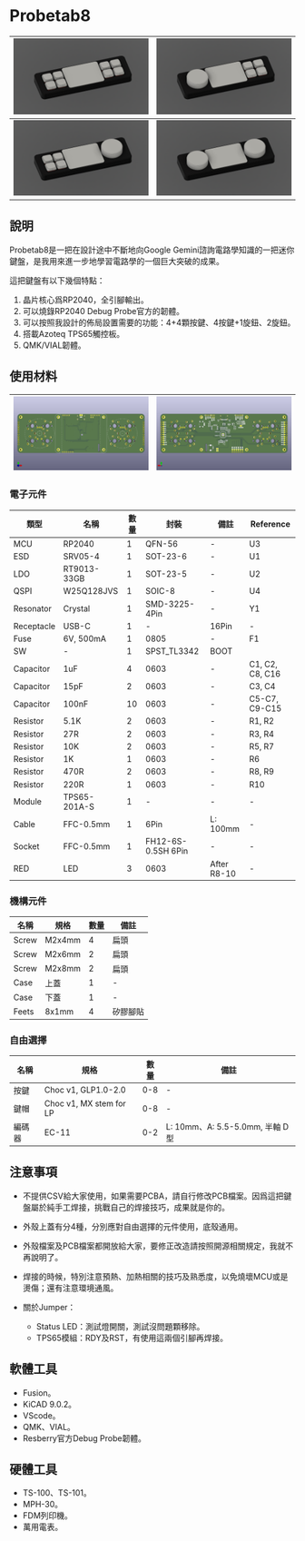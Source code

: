 # Probetab8

|![](file/P1.png)|![](file/P2.png)|
|--|--|
|![](file/P3.png)|![](file/P4.png)|

## 說明

Probetab8是一把在設計途中不斷地向Google Gemini諮詢電路學知識的一把迷你鍵盤，是我用來進一步地學習電路學的一個巨大突破的成果。

這把鍵盤有以下幾個特點：
1. 晶片核心爲RP2040，全引腳輸出。
2. 可以燒錄RP2040 Debug Probe官方的韌體。
3. 可以按照我設計的佈局設置需要的功能：4+4顆按鍵、4按鍵+1旋鈕、2旋鈕。
4. 搭載Azoteq TPS65觸控板。
5. QMK/VIAL韌體。

## 使用材料

|![](file/Fside.png)|![](file/Bside.png)|
|--|--|

### 電子元件

|類型|名稱|數量|封裝|備註|Reference|
|--|--|--|--|--|--|
|MCU|RP2040|1|QFN-56|-|U3|
|ESD|SRV05-4|1|SOT-23-6|-|U1|
|LDO|RT9013-33GB|1|SOT-23-5|-|U2|
|QSPI|W25Q128JVS|1|SOIC-8|-|U4|
|Resonator|Crystal|1|SMD-3225-4Pin|-|Y1|
|Receptacle|USB-C|1|-|16Pin|-|
|Fuse|6V, 500mA|1|0805|-|F1|
|SW|-|1|SPST_TL3342|BOOT||
|Capacitor|1uF|4|0603|-|C1, C2, C8, C16|
|Capacitor|15pF|2|0603|-|C3, C4|
|Capacitor|100nF|10|0603|-|C5-C7, C9-C15|
|Resistor|5.1K|2|0603|-|R1, R2|
|Resistor|27R|2|0603|-|R3, R4|
|Resistor|10K|2|0603|-|R5, R7|
|Resistor|1K|1|0603|-|R6|
|Resistor|470R|2|0603|-|R8, R9|
|Resistor|220R|1|0603|-|R10|
|Module|TPS65-201A-S|1|-|-|-|
|Cable|FFC-0.5mm|1|6Pin|L: 100mm|-|
|Socket|FFC-0.5mm|1|FH12-6S-0.5SH 6Pin|-|-|
|RED|LED|3|0603|After R8-10|-|

### 機構元件

|名稱|規格|數量|備註|
|--|--|--|--|
|Screw|M2x4mm|4|扁頭|
|Screw|M2x6mm|2|扁頭|
|Screw|M2x8mm|2|扁頭|
|Case|上蓋|1|-|
|Case|下蓋|1|-|
|Feets|8x1mm|4|矽膠腳貼|

### 自由選擇

|名稱|規格|數量|備註|
|--|--|--|--|
|按鍵|Choc v1, GLP1.0-2.0|0-8|-|
|鍵帽|Choc v1, MX stem for LP|0-8|-|
|編碼器|EC-11|0-2|L: 10mm、A: 5.5-5.0mm, 半軸 D型|

## 注意事項

- 不提供CSV給大家使用，如果需要PCBA，請自行修改PCB檔案。因爲這把鍵盤屬於純手工焊接，挑戰自己的焊接技巧，成果就是你的。
- 外殼上蓋有分4種，分別應對自由選擇的元件使用，底殼通用。
- 外殼檔案及PCB檔案都開放給大家，要修正改造請按照開源相關規定，我就不再說明了。 
- 焊接的時候，特別注意預熱、加熱相關的技巧及熟悉度，以免燒壞MCU或是燙傷；還有注意環境通風。
- 關於Jumper：

    - Status LED：測試燈開關，測試沒問題顆移除。
    - TPS65模組：RDY及RST，有使用這兩個引腳再焊接。

## 軟體工具

- Fusion。
- KiCAD 9.0.2。
- VScode。
- QMK、VIAL。
- Resberry官方Debug Probe韌體。

## 硬體工具

- TS-100、TS-101。
- MPH-30。
- FDM列印機。
- 萬用電表。